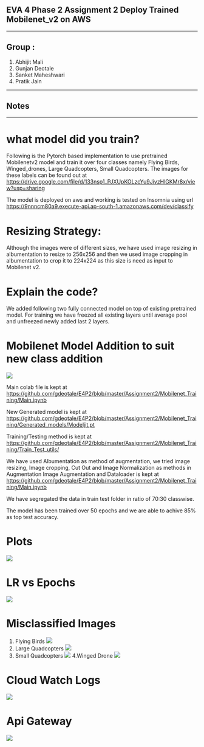 ## EVA 4 Phase 2 Assignment 2 Deploy Trained Mobilenet_v2 on AWS
------------------------------------------------------------------------------------------------------------

## Group : 
1. Abhijit Mali
2. Gunjan Deotale
3. Sanket Maheshwari
4. Pratik Jain

----------------------
## Notes 
---------------------------------------------------------------------------------------------------------------------------

# what model did you train?
Following is the Pytorch based implementation to use pretrained Mobilenetv2 model and train it over four classes namely Flying Birds, Winged_drones, Large Quadcopters, Small Quadcopters. The images for these labels can be found out at
https://drive.google.com/file/d/133nsp1_PJXUpKOLzcYu9JivzHlGKMr8x/view?usp=sharing

The model is deployed on aws and working is tested on Insomnia using url
https://9nnncm80a9.execute-api.ap-south-1.amazonaws.com/dev/classify

# Resizing Strategy:
Although the images were of different sizes, we have used image resizing in albumentation to resize to 256x256 and then we used image cropping in albumentation to crop it to 224x224 as this size is need as input to Mobilenet v2.

# Explain the code?
We added following two fully connected model on top of existing pretrained model. For training we have freezed all existing layers until average pool and unfreezed newly added last 2 layers.
# Mobilenet Model Addition to suit new class addition
![](Readme_images/Model_add.png)

Main colab file is kept at
https://github.com/gdeotale/E4P2/blob/master/Assignment2/Mobilenet_Training/Main.ipynb

New Generated model is kept at 
https://github.com/gdeotale/E4P2/blob/master/Assignment2/Mobilenet_Training/Generated_models/Modeljit.pt

Training/Testing method is kept at
https://github.com/gdeotale/E4P2/blob/master/Assignment2/Mobilenet_Training/Train_Test_utils/

We have used Albumentation as method of augmentation, we tried image resizing, Image cropping, Cut Out and Image Normalization as methods in Augmentation
Image Augmentation and Dataloader is kept at
https://github.com/gdeotale/E4P2/blob/master/Assignment2/Mobilenet_Training/Main.ipynb

We have segregated the data in train test folder in ratio of 70:30 classwise.

The model has been trained over 50 epochs and we are able to achive 85% as top test accuracy.

# Plots
![](Readme_images/Plots.png)
# LR vs Epochs
![](Readme_images/lr_vs_epoch.png)
# Misclassified Images
1. Flying Birds
![](Readme_images/flying_birds.png)
2. Large Quadcopters
![](Readme_images/large_Quadcopters.png)
3. Small Quadcopters
![](Readme_images/small_quadcopter.png)
4.Winged Drone
![](Readme_images/winged_drone.png)
# Cloud Watch Logs
![](Readme_images/CloudWatch.png)
# Api Gateway
![](Readme_images/ApiGateway.png)
